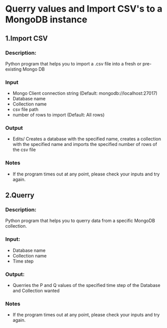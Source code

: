 # Querry values and Import CSV's to a MongoDB instance
## 1.Import CSV
### Description:
Python program that helps you to import a .csv file into a fresh or pre-existing Mongo DB
### Input
  - Mongo Client connection string (Default: mongodb://localhost:27017)
  - Database name
  - Collection name
  - csv file path
  - number of rows to import (Default: All rows)
### Output
  - Edits/ Creates a database with the specified name, creates a collection with the specified name
    and imports the specified number of rows of the csv file
### Notes
  - If the program times out at any point, please check your inputs and try again.

## 2.Querry
### Description:
Python program that helps you to querry data from a specific MongoDB collection.
### Input:
  - Database name
  - Collection name
  - Time step
### Output:
  - Querries the P and Q values of the specified time step of the Database and Collection wanted
### Notes
  - If the program times out at any point, please check your inputs and try again.
